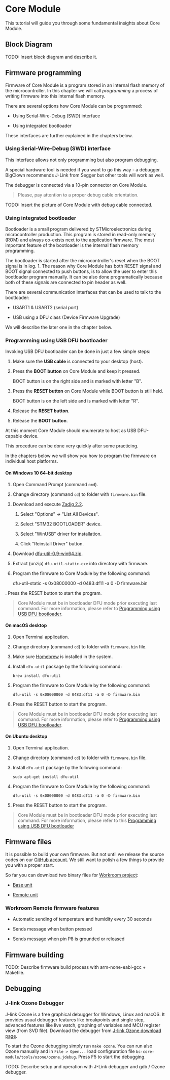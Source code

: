 # Core Module

<!-- toc -->

This tutorial will guide you through some fundamental insights about Core Module.


## Block Diagram

TODO: Insert block diagram and describe it.


## Firmware programming

Firmware of Core Module is a program stored in an internal flash memory of the microcontroller.
In this chapter we will call *programming* a process of writing firmware into this internal flash memory.

There are several options how Core Module can be programmed:

* Using Serial-Wire-Debug (SWD) interface

* Using integrated bootloader

These interfaces are further explained in the chapters below.


### Using Serial-Wire-Debug (SWD) interface

This interface allows not only programming but also program debugging.

A special hardware tool is needed if you want to go this way - a debugger.
BigClown recommends J-Link from Segger but other tools will work as well.

The debugger is connected via a 10-pin connector on Core Module.

> Please, pay attention to a proper debug cable orientation.

TODO: Insert the picture of Core Module with debug cable connected.


### Using integrated bootloader

Bootloader is a small program delivered by STMicroelectronics during microcontroller production.
This program is stored in read-only memory (ROM) and always co-exists next to the application firmware.
The most important feature of the bootloader is the internal flash memory programming.

The bootloader is started after the microcontroller's reset when the BOOT signal is in log. 1.
The reason why Core Module has both RESET signal and BOOT signal connected to push buttons, is to allow the user to enter this bootloader program manually.
It can be also done programatically because both of these signals are connected to pin header as well.

There are several communication interfaces that can be used to talk to the bootloader:

* USART1 & USART2 (serial port)

* USB using a DFU class (Device Firmware Upgrade)

We will describe the later one in the chapter below.


### Programming using USB DFU bootloader

Invoking USB DFU bootloader can be done in just a few simple steps:

1. Make sure the **USB cable** is connected to your desktop (host).

2. Press the **BOOT button** on Core Module and keep it pressed.

   BOOT button is on the right side and is marked with letter "B".

3. Press the **RESET button** on Core Module while BOOT button is still held.

   BOOT button is on the left side and is marked with letter "R".

4. Release the **RESET button**.

5. Release the **BOOT button**.

At this moment Core Module should enumerate to host as USB DFU-capable device.

This procedure can be done very quickly after some practicing.

In the chapters below we will show you how to program the firmware on individual host platforms.


#### On Windows 10 64-bit desktop

1. Open Command Prompt (command `cmd`).

2. Change directory (command `cd`) to folder with `firmware.bin` file.

3. Download and execute [Zadig 2.2](http://zadig.akeo.ie/downloads/zadig_2.2.exe).

   1. Select "Options" -> "List All Devices".

   2. Select "STM32 BOOTLOADER" device.

   3. Select "WinUSB" driver for installation.

   4. Click "Reinstall Driver" button.

4. Download [dfu-util-0.9-win64.zip](http://dfu-util.sourceforge.net/releases/dfu-util-0.9-win64.zip).

5. Extract (unzip) `dfu-util-static.exe` into directory with firmware.

6. Program the firmware to Core Module by the following command:

    dfu-util-static -s 0x08000000 -d 0483:df11 -a 0 -D firmware.bin

. Press the RESET button to start the program.

> Core Module must be in bootloader DFU mode prior executing last command.
> For more information, please refer to [Programming using USB DFU bootloader](#programming-using-usb-dfu-bootloader).


#### On macOS desktop

1. Open Terminal application.

2. Change directory (command `cd`) to folder with `firmware.bin` file.

3. Make sure [Homebrew](http://brew.sh) is installed in the system.

4. Install `dfu-util` package by the following command:

   `brew install dfu-util`

5. Program the firmware to Core Module by the following command:

   `dfu-util -s 0x08000000 -d 0483:df11 -a 0 -D firmware.bin`

6. Press the RESET button to start the program.

> Core Module must be in bootloader DFU mode prior executing last command.
> For more information, please refer to [Programming using USB DFU bootloader](#programming-using-usb-dfu-bootloader).


#### On Ubuntu desktop

1. Open Terminal application.

2. Change directory (command `cd`) to folder with `firmware.bin` file.

3. Install `dfu-util` package by the following command:

   `sudo apt-get install dfu-util`

4. Program the firmware to Core Module by the following command:

   `dfu-util -s 0x08000000 -d 0483:df11 -a 0 -D firmware.bin`

5. Press the RESET button to start the program.

> Core Module must be in bootloader DFU mode prior executing last command.
> For more information, please refer to this [Programming using USB DFU bootloader](#)


## Firmware files

It is possible to build your own firmware.
But not until we release the source codes on our [GitHub account](https://github.com/bigclownlabs).
We still want to polish a few things to provide you with a proper start.

So far you can download two binary files for [Workroom project](/projects/workroom/README.md):

* [Base unit](core-module/bc-workroom-base.binary)

* [Remote unit](core-module/bc-workroom-remote.binary)


### Workroom Remote firmware features

* Automatic sending of temperature and humidity every 30 seconds

* Sends message when button pressed

* Sends message when pin P8 is grounded or released


## Firmware building

TODO: Describe firmware build process with arm-none-eabi-gcc + Makefile.


## Debugging


### J-link Ozone Debugger

J-link Ozone is a free graphical debugger for Windows, Linux and macOS.
It provides usual debugger features like breakpoints and single step, advanced features like live watch, graphing of variables and MCU register view (from SVD file).
Download the debugger from [J-link Ozone download page](https://www.segger.com/downloads/jlink#Ozone).

To start the Ozone debugging simply run `make ozone`.
You can run also Ozone manually and in `File > Open...` load configruration file `bc-core-module/tools/ozone/ozone.jdebug`.
Press F5 to start the debugging.

TODO: Describe setup and operation with J-Link debugger and gdb / Ozone debugger.
